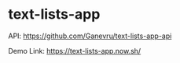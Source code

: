 # text-lists-app

API: https://github.com/Ganevru/text-lists-app-api

Demo Link: https://text-lists-app.now.sh/
